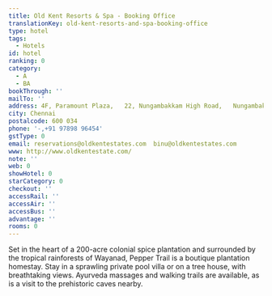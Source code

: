```yaml
---
title: Old Kent Resorts & Spa - Booking Office
translationKey: old-kent-resorts-and-spa-booking-office
type: hotel
tags:
  - Hotels
id: hotel
ranking: 0
category:
  - A
  - BA
bookThrough: ''
mailTo: ''
address: 4F, Paramount Plaza,   22, Nungambakkam High Road,   Nungambakkam
city: Chennai
postalcode: 600 034
phone: '-,+91 97898 96454'
gstType: 0
email: reservations@oldkentestates.com  binu@oldkentestates.com
www: http://www.oldkentestate.com/
note: ''
web: 0
showHotel: 0
starCategory: 0
checkout: ''
accessRail: ''
accessAir: ''
accessBus: ''
advantage: ''
rooms: 0
---
```













Set in the heart of a 200-acre colonial spice plantation and surrounded by the tropical rainforests of Wayanad, Pepper Trail is a boutique plantation homestay. Stay in a sprawling private pool villa or on a tree house, with breathtaking views. Ayurveda massages and walking trails are available, as is a visit to the prehistoric caves  nearby.